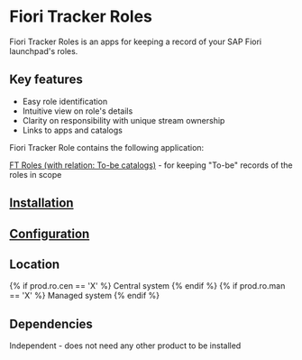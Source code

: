 # Fiori Tracker Roles

Fiori Tracker Roles is an apps for keeping a record of your SAP Fiori launchpad's roles.

## Key features
- Easy role identification 
- Intuitive view on role's details 
- Clarity on responsibility with unique stream ownership
- Links to apps and catalogs

Fiori Tracker Role contains the following application: 

[FT Roles (with relation: To-be catalogs)](../../ro/FPS01/roles.md) - for keeping "To-be" records of the roles in scope

## [Installation](inst.md)

## [Configuration](conf.md)

## Location
{% if  prod.ro.cen == 'X' %}
Central system
{% endif %}
{% if  prod.ro.man == 'X' %}
Managed system
{% endif %}

## Dependencies
Independent - does not need any other product to be installed
